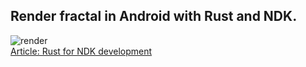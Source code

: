 ## Render fractal in Android with Rust and NDK.

![render](https://hoangpq.github.io/images/kt_run_bitmap.png)\
[Article: Rust for NDK development](https://hoangpq.github.io/posts/rust-ndk/)

